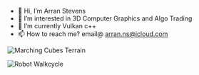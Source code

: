 - 👋 Hi, I’m Arran Stevens
- 👀 I’m interested in 3D Computer Graphics and Algo Trading
- 🌱 I’m currently Vulkan c++
- 📫 How to reach me? email@ arran.ns@icloud.com

![Marching Cubes Terrain](https://github.com/NoodlePlexium/NoodlePlexium/blob/main/Marching%20Cubes%20Terrain.jpg)

![Robot Walkcycle](https://github.com/NoodlePlexium/NoodlePlexium/blob/main/WalkCycle%20Vertical.gif)
<!---
NoodlePlexium/NoodlePlexium is a ✨ special ✨ repository because its `README.md` (this file) appears on your GitHub profile.
You can click the Preview link to take a look at your changes.
--->
